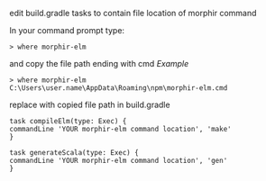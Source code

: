 edit build.gradle tasks to contain file location of morphir command

In your command prompt type: 
```
> where morphir-elm
```
and copy the file path ending with cmd
*Example* 
```
> where morphir-elm
C:\Users\user.name\AppData\Roaming\npm\morphir-elm.cmd

```

replace with copied file path in build.gradle
```
task compileElm(type: Exec) {
commandLine 'YOUR morphir-elm command location', 'make'
}

task generateScala(type: Exec) {
commandLine 'YOUR morphir-elm command location', 'gen'
}
```

